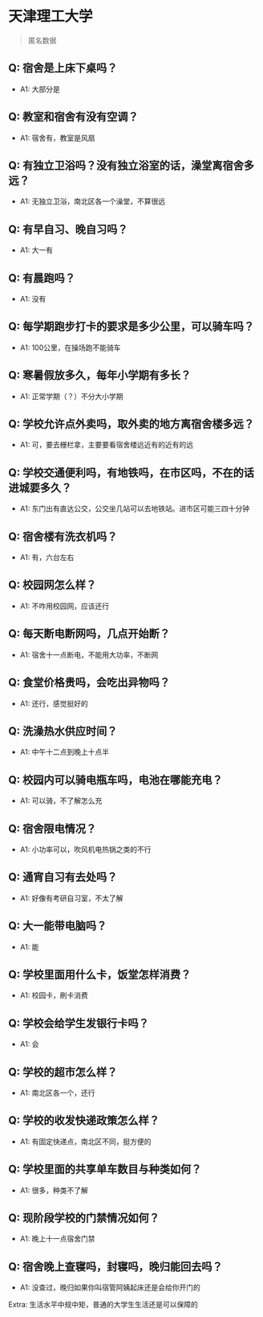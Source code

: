 # 天津理工大学

> 匿名数据

## Q: 宿舍是上床下桌吗？

- A1: 大部分是

## Q: 教室和宿舍有没有空调？

- A1: 宿舍有，教室是风扇

## Q: 有独立卫浴吗？没有独立浴室的话，澡堂离宿舍多远？

- A1: 无独立卫浴，南北区各一个澡堂，不算很远

## Q: 有早自习、晚自习吗？

- A1: 大一有

## Q: 有晨跑吗？

- A1: 没有

## Q: 每学期跑步打卡的要求是多少公里，可以骑车吗？

- A1: 100公里，在操场跑不能骑车

## Q: 寒暑假放多久，每年小学期有多长？

- A1: 正常学期（？）不分大小学期

## Q: 学校允许点外卖吗，取外卖的地方离宿舍楼多远？

- A1: 可，要去栅栏拿，主要要看宿舍楼远近有的近有的远

## Q: 学校交通便利吗，有地铁吗，在市区吗，不在的话进城要多久？

- A1: 东门出有直达公交，公交坐几站可以去地铁站。进市区可能三四十分钟

## Q: 宿舍楼有洗衣机吗？

- A1: 有，六台左右

## Q: 校园网怎么样？

- A1: 不咋用校园网，应该还行

## Q: 每天断电断网吗，几点开始断？

- A1: 宿舍十一点断电，不能用大功率，不断网

## Q: 食堂价格贵吗，会吃出异物吗？

- A1: 还行，感觉挺好的

## Q: 洗澡热水供应时间？

- A1: 中午十二点到晚上十点半

## Q: 校园内可以骑电瓶车吗，电池在哪能充电？

- A1: 可以骑，不了解怎么充

## Q: 宿舍限电情况？

- A1: 小功率可以，吹风机电热锅之类的不行

## Q: 通宵自习有去处吗？

- A1: 好像有考研自习室，不太了解

## Q: 大一能带电脑吗？

- A1: 能

## Q: 学校里面用什么卡，饭堂怎样消费？

- A1: 校园卡，刷卡消费

## Q: 学校会给学生发银行卡吗？

- A1: 会

## Q: 学校的超市怎么样？

- A1: 南北区各一个，还行

## Q: 学校的收发快递政策怎么样？

- A1: 有固定快递点，南北区不同，挺方便的

## Q: 学校里面的共享单车数目与种类如何？

- A1: 很多，种类不了解

## Q: 现阶段学校的门禁情况如何？

- A1: 晚上十一点宿舍门禁

## Q: 宿舍晚上查寝吗，封寝吗，晚归能回去吗？

- A1: 没查过，晚归如果你叫宿管阿姨起床还是会给你开门的

Extra: 生活水平中规中矩，普通的大学生生活还是可以保障的